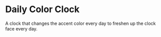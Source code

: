 # Daily Color Clock
A clock that changes the accent color every day to freshen up the clock face every day.

